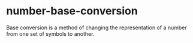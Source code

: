 # number-base-conversion
Base conversion is a method of changing the representation of a number from one set of symbols to another.
